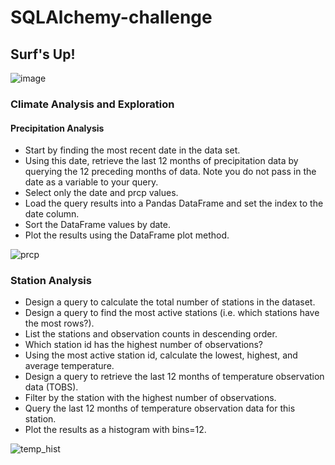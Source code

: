 # SQLAlchemy-challenge

## Surf's Up! 

![image](https://user-images.githubusercontent.com/86257908/132930303-78341446-e959-4425-b076-7250eb85c61b.png)

### Climate Analysis and Exploration 

#### Precipitation Analysis

* Start by finding the most recent date in the data set.
* Using this date, retrieve the last 12 months of precipitation data by querying the 12 preceding months of data. Note you do not pass in the date as a variable 
  to your query.
* Select only the date and prcp values.
* Load the query results into a Pandas DataFrame and set the index to the date column.
* Sort the DataFrame values by date.
* Plot the results using the DataFrame plot method.

![prcp](https://github.com/abednarz210/sqlalchemy-challenge/blob/main/PrcpDF.png)


### Station Analysis


* Design a query to calculate the total number of stations in the dataset.
* Design a query to find the most active stations (i.e. which stations have the most rows?).
* List the stations and observation counts in descending order.
* Which station id has the highest number of observations?
* Using the most active station id, calculate the lowest, highest, and average temperature.
* Design a query to retrieve the last 12 months of temperature observation data (TOBS).
* Filter by the station with the highest number of observations.
* Query the last 12 months of temperature observation data for this station.
* Plot the results as a histogram with bins=12.

![temp_hist](https://github.com/abednarz210/sqlalchemy-challenge/blob/main/tempOBS.png)










